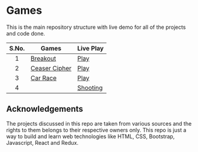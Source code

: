 # Games
This is the main repository structure with live demo for all of the projects and code done.


|  S.No.  | Games | Live Play |
|   :-:   | ------- | --------- |
| 1 | [Breakout]()      | [Play](https://rajanand-132.github.io/Games/Breakout%20Game/)               |
| 2 | [Ceaser Cipher]()        | [Play](https://rajanand-132.github.io/Games/Caesar%20Cipher/caesar_cipher.html)               |
| 3 | [Car Race]()             | [Play](https://rajanand-132.github.io/Games/Race%20Game/)  |
| 4 ||[Shooting]()|[Play](https://rajanand-132.github.io/Games/Shooting%20Game/)

## Acknowledgements

The projects discussed in this repo are taken from various sources and the rights to them belongs to their respective owners only. This repo is just a way to build and learn web technologies like HTML, CSS, Bootstrap, Javascript, React and Redux.
